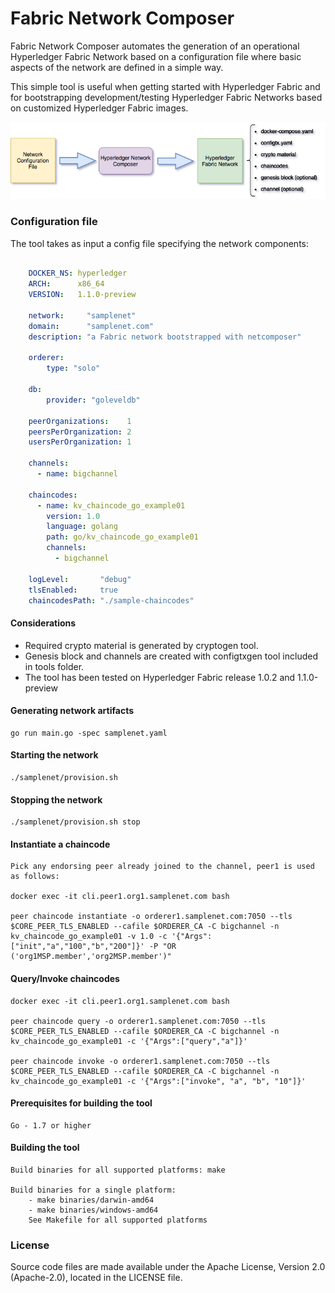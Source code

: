 # Fabric Network Composer

Fabric Network Composer automates the generation of an operational Hyperledger Fabric Network based on a configuration file where basic aspects of the network are defined in a simple way.

This simple tool is useful when getting started with Hyperledger Fabric and for bootstrapping development/testing Hyperledger Fabric Networks based on customized Hyperledger Fabric images.

![Hyperledger Network Composer flow](netcomposer.png)

### Configuration file

The tool takes as input a config file specifying the network components:

```yaml

    DOCKER_NS: hyperledger
    ARCH:      x86_64
    VERSION:   1.1.0-preview

    network:     "samplenet"
    domain:      "samplenet.com"
    description: "a Fabric network bootstrapped with netcomposer"

    orderer:
        type: "solo"

    db:
        provider: "goleveldb"

    peerOrganizations:    1
    peersPerOrganization: 2
    usersPerOrganization: 1

    channels:
      - name: bigchannel

    chaincodes:
      - name: kv_chaincode_go_example01
        version: 1.0
        language: golang
        path: go/kv_chaincode_go_example01
        channels:
          - bigchannel
        
    logLevel:       "debug"
    tlsEnabled:     true
    chaincodesPath: "./sample-chaincodes"

```

#### Considerations

- Required crypto material is generated by cryptogen tool.   
- Genesis block and channels are created with configtxgen tool included in tools folder.  
- The tool has been tested on Hyperledger Fabric release 1.0.2 and 1.1.0-preview


#### Generating network artifacts

    go run main.go -spec samplenet.yaml

#### Starting the network

    ./samplenet/provision.sh

#### Stopping the network

    ./samplenet/provision.sh stop
    
#### Instantiate a chaincode

    Pick any endorsing peer already joined to the channel, peer1 is used as follows:

    docker exec -it cli.peer1.org1.samplenet.com bash

    peer chaincode instantiate -o orderer1.samplenet.com:7050 --tls $CORE_PEER_TLS_ENABLED --cafile $ORDERER_CA -C bigchannel -n kv_chaincode_go_example01 -v 1.0 -c '{"Args":["init","a","100","b","200"]}' -P "OR ('org1MSP.member','org2MSP.member')"

#### Query/Invoke chaincodes

    docker exec -it cli.peer1.org1.samplenet.com bash

    peer chaincode query -o orderer1.samplenet.com:7050 --tls $CORE_PEER_TLS_ENABLED --cafile $ORDERER_CA -C bigchannel -n kv_chaincode_go_example01 -c '{"Args":["query","a"]}'

    peer chaincode invoke -o orderer1.samplenet.com:7050 --tls $CORE_PEER_TLS_ENABLED --cafile $ORDERER_CA -C bigchannel -n kv_chaincode_go_example01 -c '{"Args":["invoke", "a", "b", "10"]}'

#### Prerequisites for building the tool

    Go - 1.7 or higher

#### Building the tool

    Build binaries for all supported platforms: make

    Build binaries for a single platform:
        - make binaries/darwin-amd64
        - make binaries/windows-amd64
        See Makefile for all supported platforms

### License

Source code files are made available under the Apache License, Version 2.0 (Apache-2.0), located in the LICENSE file.
